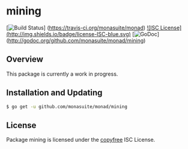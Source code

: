 mining
======

[![Build Status](http://img.shields.io/travis/monasuite/monad.svg)]
(https://travis-ci.org/monasuite/monad) [![ISC License]
(http://img.shields.io/badge/license-ISC-blue.svg)](http://copyfree.org)
[![GoDoc](https://img.shields.io/badge/godoc-reference-blue.svg)]
(http://godoc.org/github.com/monasuite/monad/mining)

## Overview

This package is currently a work in progress.

## Installation and Updating

```bash
$ go get -u github.com/monasuite/monad/mining
```

## License

Package mining is licensed under the [copyfree](http://copyfree.org) ISC
License.
